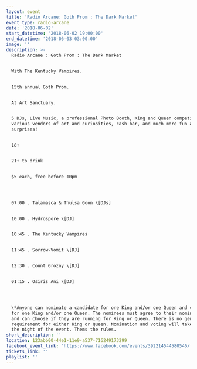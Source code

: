 ```yaml
---
layout: event
title: 'Radio Arcane: Goth Prom : The Dark Market'
event_type: radio-arcane
date: '2018-06-02'
start_datetime: '2018-06-02 19:00:00'
end_datetime: '2018-06-03 03:00:00'
image: ''
description: >-
  Radio Arcane : Goth Prom : The Dark Market  


  With The Kentucky Vampires.  


  15th annual Goth Prom.


  At Art Sanctuary.


  5 DJs, Live Music, a professional Photo Booth, King and Queen competition*,
  various vendors of art and curiosities, cash bar, and much more fun and
  surprises!


  18+


  21+ to drink


  $5 each, free before 10pm




  07:00 . Talamasca & Thulsa Goon \[DJs]


  10:00 . Hydrospore \[DJ]


  10:45 . The Kentucky Vampires


  11:45 . Sorrow-Vomit \[DJ]


  12:30 . Count Grozny \[DJ]


  01:15 . Osiris Ani \[DJ]




  \*Anyone can nominate a candidate for one King and/or one Queen and can vote
  for one King and/or one Queen. The nominees must agree to their nomination,
  and can choose if they are running for King or Queen. There is no gender
  requirement for either King or Queen. Nomination and voting will take place
  the night of the event. Thems the rules.
short_description: ''
location: 123abb00-44e1-11e9-a537-716249173299
facebook_event_link: 'https://www.facebook.com/events/392214544580546/'
tickets_link: ''
playlist: ''
---
```

